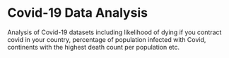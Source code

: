 # Covid-19 Data Analysis
Analysis of Covid-19 datasets including likelihood of dying if you contract covid in your country, percentage of population infected with Covid, continents with the highest death count per population etc.
